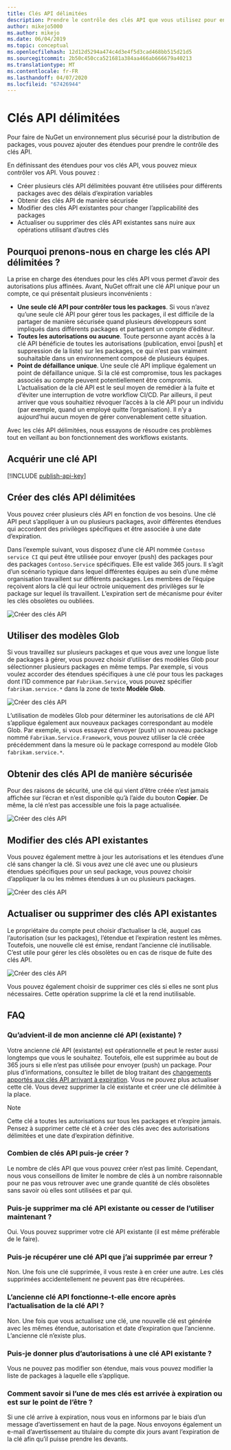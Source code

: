 ```yaml
---
title: Clés API délimitées
description: Prendre le contrôle des clés API que vous utilisez pour envoyer (push) des packages
author: mikejo5000
ms.author: mikejo
ms.date: 06/04/2019
ms.topic: conceptual
ms.openlocfilehash: 12d12d5294a474c4d3e4f5d3cad468bb515d21d5
ms.sourcegitcommit: 2b50c450cca521681a384aa466ab666679a40213
ms.translationtype: MT
ms.contentlocale: fr-FR
ms.lasthandoff: 04/07/2020
ms.locfileid: "67426944"
---
```

# <a name="scoped-api-keys"></a>Clés API délimitées

Pour faire de NuGet un environnement plus sécurisé pour la distribution de packages, vous pouvez ajouter des étendues pour prendre le contrôle des clés API.

En définissant des étendues pour vos clés API, vous pouvez mieux contrôler vos API. Vous pouvez :

- Créer plusieurs clés API délimitées pouvant être utilisées pour différents packages avec des délais d’expiration variables
- Obtenir des clés API de manière sécurisée
- Modifier des clés API existantes pour changer l’applicabilité des packages
- Actualiser ou supprimer des clés API existantes sans nuire aux opérations utilisant d’autres clés

## <a name="why-do-we-support-scoped-api-keys"></a>Pourquoi prenons-nous en charge les clés API délimitées ?

La prise en charge des étendues pour les clés API vous permet d’avoir des autorisations plus affinées. Avant, NuGet offrait une clé API unique pour un compte, ce qui présentait plusieurs inconvénients :

- **Une seule clé API pour contrôler tous les packages**. Si vous n’avez qu’une seule clé API pour gérer tous les packages, il est difficile de la partager de manière sécurisée quand plusieurs développeurs sont impliqués dans différents packages et partagent un compte d’éditeur.
- **Toutes les autorisations ou aucune**. Toute personne ayant accès à la clé API bénéficie de toutes les autorisations (publication, envoi [push] et suppression de la liste) sur les packages, ce qui n’est pas vraiment souhaitable dans un environnement composé de plusieurs équipes.
- **Point de défaillance unique**. Une seule clé API implique également un point de défaillance unique. Si la clé est compromise, tous les packages associés au compte peuvent potentiellement être compromis. L’actualisation de la clé API est le seul moyen de remédier à la fuite et d’éviter une interruption de votre workflow CI/CD. Par ailleurs, il peut arriver que vous souhaitiez révoquer l’accès à la clé API pour un individu (par exemple, quand un employé quitte l’organisation). Il n’y a aujourd’hui aucun moyen de gérer convenablement cette situation.

Avec les clés API délimitées, nous essayons de résoudre ces problèmes tout en veillant au bon fonctionnement des workflows existants.

## <a name="acquire-an-api-key"></a>Acquérir une clé API

[!INCLUDE [publish-api-key](../quickstart/includes/publish-api-key.md)]

## <a name="create-scoped-api-keys"></a>Créer des clés API délimitées

Vous pouvez créer plusieurs clés API en fonction de vos besoins. Une clé API peut s’appliquer à un ou plusieurs packages, avoir différentes étendues qui accordent des privilèges spécifiques et être associée à une date d’expiration.

Dans l’exemple suivant, vous disposez d’une clé API nommée `Contoso service CI` qui peut être utilisée pour envoyer (push) des packages pour des packages `Contoso.Service` spécifiques. Elle est valide 365 jours. Il s’agit d’un scénario typique dans lequel différentes équipes au sein d’une même organisation travaillent sur différents packages. Les membres de l’équipe reçoivent alors la clé qui leur octroie uniquement des privilèges sur le package sur lequel ils travaillent. L’expiration sert de mécanisme pour éviter les clés obsolètes ou oubliées.

![Créer des clés API](media/scoped-api-keys-create-new.png)

## <a name="use-glob-patterns"></a>Utiliser des modèles Glob

Si vous travaillez sur plusieurs packages et que vous avez une longue liste de packages à gérer, vous pouvez choisir d’utiliser des modèles Glob pour sélectionner plusieurs packages en même temps. Par exemple, si vous voulez accorder des étendues spécifiques à une clé pour tous les packages dont l’ID commence par `Fabrikam.Service`, vous pouvez spécifier `fabrikam.service.*` dans la zone de texte **Modèle Glob**.

![Créer des clés API](media/scoped-api-keys-glob-pattern.png)

L’utilisation de modèles Glob pour déterminer les autorisations de clé API s’applique également aux nouveaux packages correspondant au modèle Glob. Par exemple, si vous essayez d’envoyer (push) un nouveau package nommé `Fabrikam.Service.Framework`, vous pouvez utiliser la clé créée précédemment dans la mesure où le package correspond au modèle Glob `fabrikam.service.*`.

## <a name="obtain-api-keys-securely"></a>Obtenir des clés API de manière sécurisée

Pour des raisons de sécurité, une clé qui vient d’être créée n’est jamais affichée sur l’écran et n’est disponible qu’à l’aide du bouton **Copier**. De même, la clé n’est pas accessible une fois la page actualisée.

![Créer des clés API](media/scoped-api-keys-obtain-keys.png)

## <a name="edit-existing-api-keys"></a>Modifier des clés API existantes

Vous pouvez également mettre à jour les autorisations et les étendues d’une clé sans changer la clé. Si vous avez une clé avec une ou plusieurs étendues spécifiques pour un seul package, vous pouvez choisir d’appliquer la ou les mêmes étendues à un ou plusieurs packages.

![Créer des clés API](media/scoped-api-keys-edit.png)

## <a name="refresh-or-delete-existing-api-keys"></a>Actualiser ou supprimer des clés API existantes

Le propriétaire du compte peut choisir d’actualiser la clé, auquel cas l’autorisation (sur les packages), l’étendue et l’expiration restent les mêmes. Toutefois, une nouvelle clé est émise, rendant l’ancienne clé inutilisable. C’est utile pour gérer les clés obsolètes ou en cas de risque de fuite des clés API.

![Créer des clés API](media/scoped-api-keys-refresh.png)

Vous pouvez également choisir de supprimer ces clés si elles ne sont plus nécessaires. Cette opération supprime la clé et la rend inutilisable.

## <a name="faqs"></a>FAQ

### <a name="what-happens-to-my-old-legacy-api-key"></a>Qu’advient-il de mon ancienne clé API (existante) ?

Votre ancienne clé API (existante) est opérationnelle et peut le rester aussi longtemps que vous le souhaitez. Toutefois, elle est supprimée au bout de 365 jours si elle n’est pas utilisée pour envoyer (push) un package. Pour plus d’informations, consultez le billet de blog traitant des [changements apportés aux clés API arrivant à expiration](https://blog.nuget.org/20160825/Changes-to-Expiring-API-Keys.html). Vous ne pouvez plus actualiser cette clé. Vous devez supprimer la clé existante et créer une clé délimitée à la place.

> [!NOTE]
> Cette clé a toutes les autorisations sur tous les packages et n’expire jamais. Pensez à supprimer cette clé et à créer des clés avec des autorisations délimitées et une date d’expiration définitive.

### <a name="how-many-api-keys-can-i-create"></a>Combien de clés API puis-je créer ?

Le nombre de clés API que vous pouvez créer n’est pas limité. Cependant, nous vous conseillons de limiter le nombre de clés à un nombre raisonnable pour ne pas vous retrouver avec une grande quantité de clés obsolètes sans savoir où elles sont utilisées et par qui.

### <a name="can-i-delete-my-legacy-api-key-or-discontinue-using-now"></a>Puis-je supprimer ma clé API existante ou cesser de l’utiliser maintenant ?

Oui. Vous pouvez supprimer votre clé API existante (il est même préférable de le faire).

### <a name="can-i-get-back-my-api-key-that-i-deleted-by-mistake"></a>Puis-je récupérer une clé API que j’ai supprimée par erreur ?

Non. Une fois une clé supprimée, il vous reste à en créer une autre. Les clés supprimées accidentellement ne peuvent pas être récupérées.

### <a name="does-the-old-api-key-continue-to-work-upon-api-key-refresh"></a>L’ancienne clé API fonctionne-t-elle encore après l’actualisation de la clé API ?

Non. Une fois que vous actualisez une clé, une nouvelle clé est générée avec les mêmes étendue, autorisation et date d’expiration que l’ancienne. L’ancienne clé n’existe plus.

### <a name="can-i-give-more-permissions-to-an-existing-api-key"></a>Puis-je donner plus d’autorisations à une clé API existante ?

Vous ne pouvez pas modifier son étendue, mais vous pouvez modifier la liste de packages à laquelle elle s’applique.

### <a name="how-do-i-know-if-any-of-my-keys-expired-or-are-getting-expired"></a>Comment savoir si l’une de mes clés est arrivée à expiration ou est sur le point de l’être ?

Si une clé arrive à expiration, nous vous en informons par le biais d’un message d’avertissement en haut de la page. Nous envoyons également un e-mail d’avertissement au titulaire du compte dix jours avant l’expiration de la clé afin qu’il puisse prendre les devants.